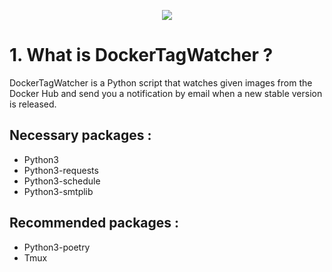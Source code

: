 <p align='center'>
    <img src='https://github.com/user-attachments/assets/19b7eaaf-875e-4b63-96fd-5ee914fa54ae'/>
</p>

# 1. What is DockerTagWatcher ?

DockerTagWatcher is a Python script that watches given images from the Docker Hub and send you a notification by email when a new stable version is released.


## Necessary packages :

- Python3
- Python3-requests
- Python3-schedule
- Python3-smtplib

## Recommended packages :

- Python3-poetry
- Tmux
